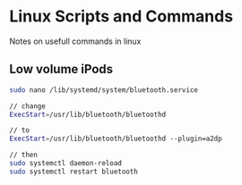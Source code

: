 # Linux Scripts and Commands

Notes on usefull commands in linux

## Low volume iPods

```sh
sudo nano /lib/systemd/system/bluetooth.service

// change
ExecStart=/usr/lib/bluetooth/bluetoothd

// to
ExecStart=/usr/lib/bluetooth/bluetoothd --plugin=a2dp

// then
sudo systemctl daemon-reload
sudo systemctl restart bluetooth
```
